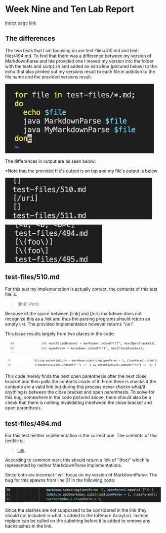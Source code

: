 # Week Nine and Ten Lab Report

[Index page link](https://abigailshilts.github.io/cse15l-lab-reports/)

## The differences

The two tests that I am focusing on are test-files/510.md and test-files/494.md. To find that there was a difference between my version of MarkdownParse and hte provided one I moved my version into the folder with the tests and script.sh and added an extra line (pictured below) to the echo that also printed out my versions result to each file in addition to the file name and the provided versions result.

![Image](img5/howFound.png)

The differences in output are as seen below:

*Note that the provided file's output is on top and my file's output is below

![Image](img5/510diff.png)

![Image](img5/494diff.png)

## test-files/510.md
For this test my implementation is actually correct. the contents of this test file is:
> [link] (/uri)

Because of the space between [link] and (/uri) markdown does not recognize this as a link and thus the parsing programs should return an empty list. The provided implementation however returns "/uri".

This issue results largely from two places in the code:

![Image](img5/510errP1.png)

![Image](img5/510errP2.png)

This code merely finds the next open parenthesis after the next close bracket and then pulls the contents inside of it. From there is checks if the contents are a valid link but during this process never checks what/if anything is between the close bracket and open parenthesis. To solve for this bug, somewhere in the code pictured above, there should also be a check that there is nothing invalidating inbetween the close bracket and open parenthesis.

## test-files/494.md
For this test neither implementation is the correct one. The contents of this testfile is:
> [link](\(foo\))

According to common mark this should return a link of "(foo)" which is represented by neither MarkdownParse implementations.

Since both are incorrect I will focus on my version of MarkdownParse. The bug for this spawns from line 31 in the following code:

![Image](img5/494err.png)

Since the slashes are not suppossed to be considered in the link they should not included in what is added to the toReturn ArrayList. Instead replace can be called on the substring before it is added to remove any backslashes in the link.


